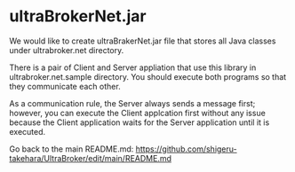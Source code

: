 # ultraBrokerNet.jar
We would like to create ultraBrakerNet.jar file that stores all Java classes under ultrabroker.net directory.

There is a pair of Client and Server appliation that use this library in ultrabroker.net.sample directory. You should execute both programs so that they communicate each other.

As a communication rule, the Server always sends a message first; however, you can execute the Client applcation first without any issue because the Client application waits for the Server application until it is executed.

Go back to the main README.md: https://github.com/shigeru-takehara/UltraBroker/edit/main/README.md

